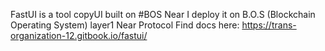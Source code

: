 FastUI is a tool copyUI built on #BOS Near 
I deploy it on B.O.S (Blockchain Operating System) layer1 Near Protocol
Find docs here:
https://trans-organization-12.gitbook.io/fastui/
